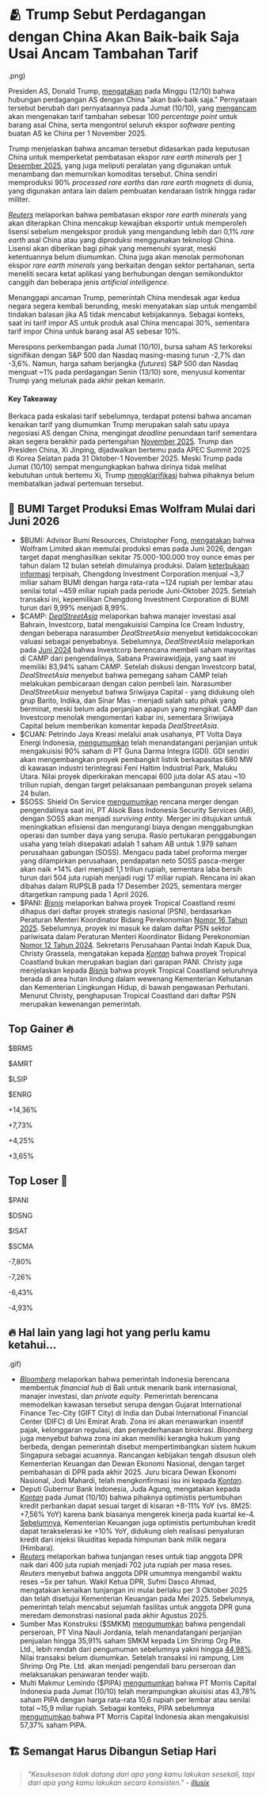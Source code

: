 # 🫂 Trump Sebut Perdagangan dengan China Akan Baik-baik Saja Usai Ancam Tambahan Tarif

.png)

Presiden AS, Donald Trump, [mengatakan](https://edition.cnn.com/2025/10/12/business/stock-futures-trump-china-tariff-threat) pada Minggu (12/10) bahwa hubungan perdagangan AS dengan China "akan baik-baik saja." Pernyataan tersebut berubah dari pernyataannya pada Jumat (10/10), yang [mengancam](https://www.reuters.com/world/china/trumps-trade-war-with-china-2025-2025-10-13/) akan mengenakan tarif tambahan sebesar 100 _percentage point_ untuk barang asal China, serta mengontrol seluruh ekspor _software_ penting buatan AS ke China per 1 November 2025.

Trump menjelaskan bahwa ancaman tersebut didasarkan pada keputusan China untuk memperketat pembatasan ekspor _rare earth minerals_ per [1 Desember 2025](https://www.cnbc.com/2025/10/09/china-expands-rare-earth-export-restrictions-ahead-of-possible-trump-xi-meeting.html), yang juga meliputi peralatan yang digunakan untuk menambang dan memurnikan komoditas tersebut. China sendiri memproduksi 90% _processed rare earths_ dan _rare earth magnets_ di dunia, yang digunakan antara lain dalam pembuatan kendaraan listrik hingga radar militer.

[_Reuters_](https://www.reuters.com/world/china/how-chinas-new-rare-earth-export-controls-work-2025-10-10/) melaporkan bahwa pembatasan ekspor _rare earth minerals_ yang akan diterapkan China mencakup kewajiban eksportir untuk memperoleh lisensi sebelum mengekspor produk yang mengandung lebih dari 0,1% _rare earth_ asal China atau yang diproduksi menggunakan teknologi China. Lisensi akan diberikan bagi pihak yang memenuhi syarat, meski ketentuannya belum diumumkan. China juga akan menolak permohonan ekspor _rare earth minerals_ yang berkaitan dengan sektor pertahanan, serta meneliti secara ketat aplikasi yang berhubungan dengan semikonduktor canggih dan beberapa jenis _artificial intelligence_.

Menanggapi ancaman Trump, pemerintah China mendesak agar kedua negara segera kembali berunding, meski menyatakan siap untuk mengambil tindakan balasan jika AS tidak mencabut kebijakannya. Sebagai konteks, saat ini tarif impor AS untuk produk asal China mencapai 30%, sementara tarif impor China untuk barang asal AS sebesar 10%.

Merespons perkembangan pada Jumat (10/10), bursa saham AS terkoreksi signifikan dengan S&P 500 dan Nasdaq masing-masing turun -2,7% dan -3,6%. Namun, harga saham berjangka (_futures_) S&P 500 dan Nasdaq menguat ~1% pada perdagangan Senin (13/10) sore, menyusul komentar Trump yang melunak pada akhir pekan kemarin.

#### Key Takeaway

Berkaca pada eskalasi tarif sebelumnya, terdapat potensi bahwa ancaman kenaikan tarif yang diumumkan Trump merupakan salah satu upaya negosiasi AS dengan China, mengingat _deadline_ penundaan tarif sementara akan segera berakhir pada pertengahan [November 2025](https://snips.stockbit.com/snips-terbaru/bel-sa-beli-225-saham-keju-senilai-rp709-m#:~:text=Presiden%20AS%2C,hari%20waktu%20setempat.). Trump dan Presiden China, Xi Jinping, dijadwalkan bertemu pada APEC Summit 2025 di Korea Selatan pada 31 Oktober-1 November 2025. Meski Trump pada Jumat (10/10) sempat mengungkapkan bahwa dirinya tidak melihat kebutuhan untuk bertemu Xi, Trump [mengklarifikasi](https://economictimes.indiatimes.com/news/international/world-news/trump-clarifies-he-hasnt-cancelled-meeting-with-xi-calls-chinas-new-export-curbs-shocking/articleshow/124468290.cms?from=mdr) bahwa pihaknya belum membatalkan jadwal pertemuan tersebut.

## 🎯 BUMI Target Produksi Emas Wolfram Mulai dari Juni 2026

- $BUMI: Advisor Bumi Resources, Christopher Fong, [mengatakan](https://industri.kontan.co.id/news/bumi-resources-bumi-targetkan-produksi-emas-dari-tambang-wolfram-dimulai-tahun-2026) bahwa Wolfram Limited akan memulai produksi emas pada Juni 2026, dengan target dapat menghasilkan sekitar 75.000-100.000 troy ounce emas per tahun dalam 12 bulan setelah dimulainya produksi. Dalam [keterbukaan informasi](https://www.idx.co.id/StaticData/NewsAndAnnouncement/ANNOUNCEMENTSTOCK/From_EREP/202510/0b106e5be5_fb8782e7ff.pdf) terpisah, Chengdong Investment Corporation menjual ~3,7 miliar saham BUMI dengan harga rata-rata ~124 rupiah per lembar atau senilai total ~459 miliar rupiah pada periode Juni-Oktober 2025. Setelah transaksi ini, kepemilikan Chengdong Investment Corporation di BUMI turun dari 9,99% menjadi 8,99%.
- $CAMP: [_DealStreetAsia_](https://www.dealstreetasia.com/stories/campina-investcorp-459224?utm_content=buffercbc14&utm_medium=social&utm_source=linkedin.com&utm_campaign=buffer) melaporkan bahwa manajer investasi asal Bahrain, Investcorp, batal mengakuisisi Campina Ice Cream Industry, dengan beberapa narasumber _DealStreetAsia_ menyebut ketidakcocokan valuasi sebagai penyebabnya. Sebelumnya, _DealStreetAsia_ melaporkan pada [Juni 2024](https://snips.stockbit.com/snips-terbaru/bei-implementasikan-revisi-fca-siap-rilis-short-sell#:~:text=%24CAMP%3A%C2%A0DealStreetAsia,isu%20ini.) bahwa Investcorp berencana membeli saham mayoritas di CAMP dari pengendalinya, Sabana Prawirawidjaja, yang saat ini memiliki 83,94% saham CAMP. Setelah diskusi dengan Investcorp batal, _DealStreetAsia_ menyebut bahwa pemegang saham CAMP telah melakukan pembicaraan dengan calon pembeli lain. Narasumber _DealStreetAsia_ menyebut bahwa Sriwijaya Capital - yang didukung oleh grup Barito, Indika, dan Sinar Mas - menjadi salah satu pihak yang berminat, meski belum ada perjanjian apapun yang mengikat. CAMP dan Investcorp menolak mengomentari kabar ini, sementara Sriwijaya Capital belum memberikan komentar kepada _DealStreetAsia_.
- $CUAN: Petrindo Jaya Kreasi melalui anak usahanya, PT Volta Daya Energi Indonesia, [mengumumkan](https://www.idx.co.id/StaticData/NewsAndAnnouncement/ANNOUNCEMENTSTOCK/From_EREP/202510/13b421467f_68e48b3c32.pdf) telah menandatangani perjanjian untuk mengakuisisi 90% saham di PT Guna Darma Integra (GDI). GDI sendiri akan mengembangkan proyek pembangkit listrik berkapasitas 680 MW di kawasan industri terintegrasi Feni Haltim Industrial Park, Maluku Utara. Nilai proyek diperkirakan mencapai 600 juta dolar AS atau ~10 triliun rupiah, dengan target pelaksanaan pembangunan proyek selama 24 bulan.
- $SOSS: Shield On Service [mengumumkan](https://www.idx.co.id/StaticData/NewsAndAnnouncement/ANNOUNCEMENTSTOCK/From_EREP/202510/89bd9ec1d6_6159efc0b8.pdf) rencana merger dengan pengendalinya saat ini, PT Alsok Bass Indonesia Security Services (AB), dengan SOSS akan menjadi _surviving entity_. Merger ini ditujukan untuk meningkatkan efisiensi dan mengurangi biaya dengan menggabungkan operasi dan sumber daya yang serupa. Rasio pertukaran penggabungan usaha yang telah disepakati adalah 1 saham AB untuk 1.979 saham perusahaan gabungan (SOSS). Mengacu pada tabel proforma merger yang dilampirkan perusahaan, pendapatan neto SOSS pasca-merger akan naik +14% dari menjadi 1,1 triliun rupiah, sementara laba bersih turun dari 504 juta rupiah menjadi rugi 17 miliar rupiah. Rencana ini akan dibahas dalam RUPSLB pada 17 Desember 2025, sementara merger ditargetkan rampung pada 1 April 2026.
- $PANI: [_Bisnis_](https://ekonomi.bisnis.com/read/20251013/47/1919726/tok-proyek-pik-2-milik-aguan-dihapus-dari-daftar-psn-prabowo) melaporkan bahwa proyek Tropical Coastland resmi dihapus dari daftar proyek strategis nasional (PSN), berdasarkan Peraturan Menteri Koordinator Bidang Perekonomian [Nomor 16 Tahun 2025](https://peraturan.bpk.go.id/Details/330372/permenko-perekonomian-no-16-tahun-2025). Sebelumnya, proyek ini masuk ke dalam daftar PSN sektor pariwisata dalam Peraturan Menteri Koordinator Bidang Perekonomian [Nomor 12 Tahun 2024](https://peraturan.bpk.go.id/Details/323251/permenko-perekonomian-no-12-tahun-2024). Sekretaris Perusahaan Pantai Indah Kapuk Dua, Christy Grassela, mengatakan kepada [_Kontan_](https://industri.kontan.co.id/news/pik-2-tropical-coastland-dicoret-dari-psn-ini-kata-pantai-indah-kapuk-dua-pani) bahwa proyek Tropical Coastland bukan merupakan bagian dari garapan PANI. Christy juga menjelaskan kepada [_Bisnis_](https://market.bisnis.com/read/20251013/192/1919815/emiten-aguan-bantah-psn-tropical-coastland-masuk-area-pani) bahwa proyek Tropical Coastland seluruhnya berada di area hutan lindung dalam wewenang Kementerian Kehutanan dan Kementerian Lingkungan Hidup, di bawah pengawasan Perhutani. Menurut Christy, penghapusan Tropical Coastland dari daftar PSN merupakan kewenangan pemerintah.

## Top Gainer 🔥

$BRMS

$AMRT

$LSIP

$ENRG

+14,36%

+7,73%

+4,25%

+3,65%

## Top Loser 🤕

$PANI

$DSNG

$ISAT

$SCMA

\-7,80%

\-7,26%

\-6,43%

\-4,93%

## 🔥 Hal lain yang lagi hot yang perlu kamu ketahui...

.gif)

- [_Bloomberg_](https://www.bloomberg.com/news/articles/2025-10-12/indonesia-weighs-transforming-bali-into-a-regional-financial-hub) melaporkan bahwa pemerintah Indonesia berencana membentuk _financial hub_ di Bali untuk menarik bank internasional, manajer investasi, dan _private equity_. Pemerintah berencana memodelkan kawasan tersebut serupa dengan Gujarat International Finance Tec-City (GIFT City) di India dan Dubai International Financial Center (DIFC) di Uni Emirat Arab. Zona ini akan menawarkan insentif pajak, kelonggaran regulasi, dan penyederhanaan birokrasi. _Bloomberg_ juga menyebut bahwa zona ini akan memiliki kerangka hukum yang berbeda, dengan pemerintah disebut mempertimbangkan sistem hukum Singapura sebagai acuannya. Rancangan kebijakan tengah disusun oleh Kementerian Keuangan dan Dewan Ekonomi Nasional, dengan target pembahasan di DPR pada akhir 2025. Juru bicara Dewan Ekonomi Nasional, Jodi Mahardi, telah mengkonfirmasi isu ini kepada [_Kontan_](https://nasional.kontan.co.id/news/den-benarkan-rencana-pemerintah-jadikan-bali-sebagai-pusat-keuangan).
- Deputi Gubernur Bank Indonesia, Juda Agung, mengatakan kepada [_Kontan_](https://epaper.kontan.co.id/player/harian/2025/10/13) pada Jumat (10/10) bahwa pihaknya optimistis pertumbuhan kredit perbankan dapat sesuai target di kisaran +8-11% YoY (vs. 8M25: +7,56% YoY) karena bank biasanya mengerek kinerja pada kuartal ke-4. [Sebelumnya](https://snips.stockbit.com/snips-terbaru/-pemerintah-optimis-loan-growth-terakselerasi-ke-10-yoy-seiring-realisasi-injeksi-likuiditas), Kementerian Keuangan juga optimistis pertumbuhan kredit dapat terakselerasi ke +10% YoY, didukung oleh realisasi penyaluran kredit dari injeksi likuiditas kepada himpunan bank milik negara (Himbara).
- [_Reuters_](https://www.reuters.com/world/asia-pacific/indonesian-lawmakers-get-allowance-hike-after-protests-against-perks-2025-10-13/) melaporkan bahwa tunjangan reses untuk tiap anggota DPR naik dari 400 juta rupiah menjadi 702 juta rupiah per masa reses. _Reuters_ menyebut bahwa anggota DPR umumnya mengambil waktu reses ~5x per tahun. Wakil Ketua DPR, Sufmi Dasco Ahmad, mengatakan kenaikan tunjangan ini mulai berlaku per 3 Oktober 2025 dan telah disetujui Kementerian Keuangan pada Mei 2025. Sebelumnya, pemerintah telah mencabut sejumlah fasilitas untuk anggota DPR guna meredam demonstrasi nasional pada akhir Agustus 2025.
- Sumber Mas Konstruksi ($SMKM) [mengumumkan](https://www.idx.co.id/StaticData/NewsAndAnnouncement/ANNOUNCEMENTSTOCK/From_EREP/202510/0a0348bd3e_acced10cea.pdf) bahwa pengendali perseroan, PT Vina Nauli Jordania, telah menandatangani perjanjian penjualan hingga 35,91% saham SMKM kepada Lim Shrimp Org Pte. Ltd., lebih rendah dari pengumuman sebelumnya yakni hingga [44,98%](https://www.idx.co.id/StaticData/NewsAndAnnouncement/ANNOUNCEMENTSTOCK/From_EREP/202509/54d22a4163_223d938f31.pdf). Nilai transaksi belum diumumkan. Setelah transaksi ini rampung, Lim Shrimp Org Pte. Ltd. akan menjadi pengendali baru perseroan dan melaksanakan penawaran tender wajib.
- Multi Makmur Lemindo ($PIPA) [mengumumkan](https://www.idx.co.id/StaticData/NewsAndAnnouncement/ANNOUNCEMENTSTOCK/From_EREP/202510/dde16dc227_f774abc462.pdf) bahwa PT Morris Capital Indonesia pada Jumat (10/10) telah merampungkan akuisisi atas 43,78% saham PIPA dengan harga rata-rata 10,6 rupiah per lembar atau senilai total ~15,9 miliar rupiah. Sebagai konteks, PIPA sebelumnya [mengumumkan](https://www.idx.co.id/StaticData/NewsAndAnnouncement/ANNOUNCEMENTSTOCK/From_EREP/202504/0dd042f5b4_08753e03cf.pdf) bahwa PT Morris Capital Indonesia akan mengakuisisi 57,37% saham PIPA.

## 🏗️ Semangat Harus Dibangun Setiap Hari

> _"Kesuksesan tidak datang dari apa yang kamu lakukan sesekali, tapi dari apa yang kamu lakukan secara konsisten." -_ [_illusix_](https://stockbit.com/illusix)

######
